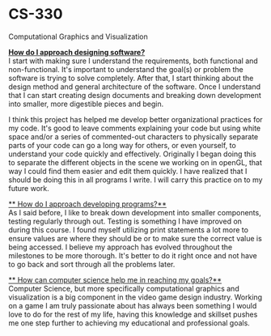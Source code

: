 # CS-330
Computational Graphics and Visualization

<ins>**How do I approach designing software?**</ins> <br><be>
I start with making sure I understand the requirements, both functional and non-functional. It's important to understand the goal(s) or problem the software is trying to solve completely. After that, I start thinking about the design method and general architecture of the software. Once I understand that I can start creating design documents and breaking down development into smaller, more digestible pieces and begin.

I think this project has helped me develop better organizational practices for my code. It's good to leave comments explaining your code but using white space and/or a series of commented-out characters to physically separate parts of your code can go a long way for others, or even yourself, to understand your code quickly and effectively. Originally I began doing this to separate the different objects in the scene we working on in openGL, that way I could find them easier and edit them quickly. I have realized that I should be doing this in all programs I write. I will carry this practice on to my future work.  

<ins>** How do I approach developing programs?**</ins> <br><be>
As I said before, I like to break down development into smaller components, testing regularly through out. Testing is something I have improved on during this course. I found myself utilizing print statements a lot more to ensure values are where they should be or to make sure the correct value is being accessed. I believe my approach has evolved throughout the milestones to be more thorough. It's better to do it right once and not have to go back and sort through all the problems later.

<ins>** How can computer science help me in reaching my goals?**</ins> <br><be>
Computer Science, but more specifically computational graphics and visualization is a big component in the video game design industry. Working on a game I am truly passionate about has always been something I would love to do for the rest of my life, having this knowledge and skillset pushes me one step further to achieving my educational and professional goals.
